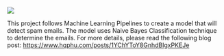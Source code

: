 ![](https://www.eweek.com/wp-content/uploads/2023/05/ew-ai-detector-software-1024x682.png)

This project follows Machine Learning Pipelines to create a model that will detect spam emails. The model uses Naive Bayes Classification technique to determine the emails. For more details, please read the following blog post: https://www.hqphu.com/posts/1YChYToY8GnhdBlgxPKEJe
